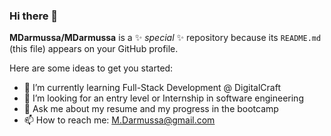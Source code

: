 ### Hi there 👋

**MDarmussa/MDarmussa** is a ✨ _special_ ✨ repository because its `README.md` (this file) appears on your GitHub profile.

Here are some ideas to get you started:

- 🌱 I’m currently learning Full-Stack Development @ DigitalCraft
- 👯 I’m looking for an entry level or Internship in software engineering
- 💬 Ask me about my resume and my progress in the bootcamp
- 📫 How to reach me: M.Darmussa@gmail.com
